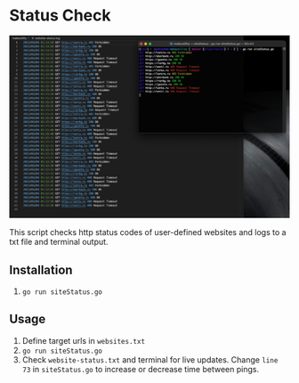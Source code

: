 # Status Check

![logs](./images/logs.png)

This script checks http status codes of user-defined websites and logs to a txt file and terminal output.

## Installation

1. `go run siteStatus.go`

## Usage

1. Define target urls in `websites.txt`
1. `go run siteStatus.go`
1. Check `website-status.txt` and terminal for live updates. Change `line 73` in `siteStatus.go` to increase or decrease time between pings.
